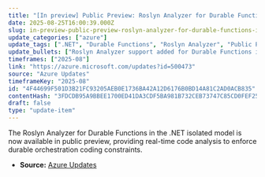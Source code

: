 ```yaml
---
title: "[In preview] Public Preview: Roslyn Analyzer for Durable Functions in .NET isolated"
date: 2025-08-25T16:00:39.000Z
slug: in-preview-public-preview-roslyn-analyzer-for-durable-functions-in-net-isolated
update_categories: ["azure"]
update_tags: [".NET", "Durable Functions", "Roslyn Analyzer", "Public Preview"]
update_bullets: ["Roslyn Analyzer support added for Durable Functions in .NET isolated model.", "Analyzer runs in real-time to help developers follow durable orchestration coding rules.", "The analyzer is enabled by default for Durable Functions projects."]
timeframes: ["2025-08"]
link: "https://azure.microsoft.com/updates?id=500473"
source: "Azure Updates"
timeframeKey: "2025-08"
id: "4F44699F501D3B21FC93205AEB0E1736BA42A12D6176B0BD14A81C2AD0ACB835"
contentHash: "3FDCDB95A9BBEE1700ED41DA3CDF5BA981B732CEB73747C85CD0FEF255928C16"
draft: false
type: "update-item"
---
```


The Roslyn Analyzer for Durable Functions in the .NET isolated model is now available in public preview, providing real-time code analysis to enforce durable orchestration coding constraints.

- **Source:** [Azure Updates](https://azure.microsoft.com/updates?id=500473)

